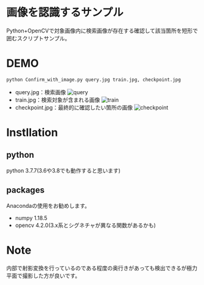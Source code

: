 # 画像を認識するサンプル

Python+OpenCVで対象画像内に検索画像が存在する確認して該当箇所を短形で囲むスクリプトサンプル。

# DEMO
```bash
python Confirm_with_image.py query.jpg train.jpg, checkpoint.jpg
```

* query.jpg：検索画像
![query](https://user-images.githubusercontent.com/29660278/100187053-9af7e000-2f2a-11eb-88e6-6ddc0bbb8e1e.jpg)
* train.jpg：検索対象が含まれる画像
![train](https://user-images.githubusercontent.com/29660278/100186982-77349a00-2f2a-11eb-9f66-3d772139afda.jpg)
* checkpoint.jpg：最終的に確認したい箇所の画像
![checkpoint](https://user-images.githubusercontent.com/29660278/100187094-ac40ec80-2f2a-11eb-9487-0ab915df1e8c.jpg)

# Instllation
## python
python 3.7.7(3.6や3.8でも動作すると思います)

## packages
Anacondaの使用をお勧めします。

* numpy 1.18.5
* opencv 4.2.0(3.x系とシグネチャが異なる関数があるかも)

# Note
内部で射影変換を行っているのである程度の奥行きがあっても検出できるが極力平面で撮影した方が良いです。
